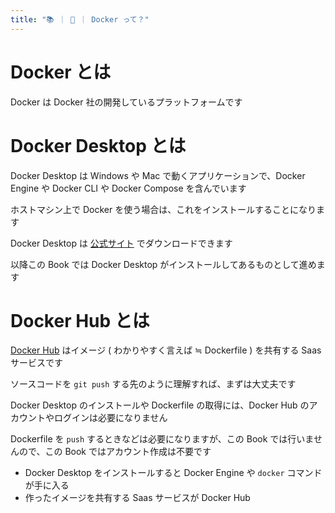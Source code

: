 ```yaml
---
title: "📚 ｜ 🐳 ｜ Docker って？"
---
```

# Docker とは
Docker は Docker 社の開発しているプラットフォームです

# Docker Desktop とは
Docker Desktop は Windows や Mac で動くアプリケーションで、Docker Engine や Docker CLI や Docker Compose を含んでいます

ホストマシン上で Docker を使う場合は、これをインストールすることになります

Docker Desktop は [公式サイト](https://docs.docker.jp/desktop/index.html#desktop-download-and-install) でダウンロードできます

以降この Book では Docker Desktop がインストールしてあるものとして進めます

# Docker Hub とは
[Docker Hub](https://hub.docker.com/) はイメージ ( わかりやすく言えば ≒ Dockerfile ) を共有する Saas サービスです

ソースコードを `git push` する先のように理解すれば、まずは大丈夫です

Docker Desktop のインストールや Dockerfile の取得には、Docker Hub のアカウントやログインは必要になりません

Dockerfile を `push` するときなどは必要になりますが、この Book では行いませんので、この Book ではアカウント作成は不要です

[comment]: <> (# ちょっとまとめ)

[comment]: <> (- VirtualBox などと Docker の違いの 1 つは、ゲスト OS が存在しないこと)

[comment]: <> (- ローカルマシンに Docker Desktop をインストールすると一通りのことができるようになる)

[comment]: <> (- Docker Hub はイメージ &#40; ≒ Dockerfile &#41; を共有するサービスで、Read に限ればアカウントは不要)
- Docker Desktop をインストールすると Docker Engine や `docker` コマンドが手に入る
- 作ったイメージを共有する Saas サービスが Docker Hub
